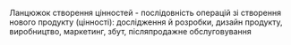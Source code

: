 Ланцюжок створення цінностей - послідовність операцій зі створення нового продукту (цінності): дослідження й розробки, дизайн продукту, виробництво, маркетинг, збут, післяпродажне обслуговування